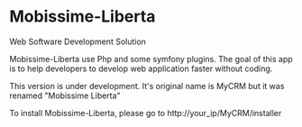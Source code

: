 # Mobissime-Liberta
Web Software Development Solution

Mobissime-Liberta use Php and some symfony plugins. The goal of this app is to help developers to develop web application faster without coding.

This version is under development. It's original name is MyCRM but it was renamed "Mobissime Liberta"

To install Mobissime-Liberta, please go to http://your_ip/MyCRM/installer